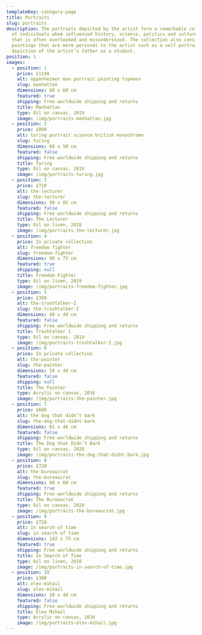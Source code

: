 ```yaml
---
templateKey: category-page
title: Portraits
slug: portraits
description: The portraits depicted by the artist form a remarkable collection
  of individuals whom influenced history, science, politics and culture in a way
  that is often overlooked and misunderstood. The collection also consists of
  paintings that are more personal to the artist such as a self portrait and a
  depiction of the artist’s father as a student.
position: 1
images:
  - position: 1
    price: £1140
    alt: oppenheimer man portrait painting tuymans
    slug: manhattan
    dimensions: 80 x 60 cm
    featured: true
    shipping: Free worldwide shipping and returns
    title: Manhattan
    type: Oil on canvas, 2019
    image: /img/portraits-manhattan.jpg
  - position: 2
    price: £890
    alt: turing portrait science british monochrome
    slug: turing
    dimensions: 60 x 50 cm
    featured: false
    shipping: Free worldwide shipping and returns
    title: Turing
    type: Oil on canvas, 2019
    image: /img/portraits-turing.jpg
  - position: 3
    price: £720
    alt: the-lecturer
    slug: the-lecturer
    dimensions: 90 x 85 cm
    featured: false
    shipping: Free worldwide shipping and returns
    title: The Lecturer
    type: Oil on linen, 2018
    image: /img/portraits-the-lecturer.jpg
  - position: 4
    price: In private collection
    alt: freedom fighter
    slug: freedom-fighter
    dimensions: 90 x 75 cm
    featured: true
    shipping: null
    title: Freedom Fighter
    type: Oil on linen, 2019
    image: /img/portraits-freedom-fighter.jpg
  - position: 5
    price: £390
    alt: the-trashtalker-I
    slug: the-trashtalker-I
    dimensions: 40 x 40 cm
    featured: false
    shipping: Free worldwide shipping and returns
    title: Trashtalker I
    type: Oil on canvas, 2019
    image: /img/portraits-trashtalker-I.jpg
  - position: 6
    price: In private collection
    alt: the-painter
    slug: the-painter
    dimensions: 50 x 40 cm
    featured: false
    shipping: null
    title: The Painter
    type: Acrylic on canvas, 2016
    image: /img/portraits-the-painter.jpg
  - position: 7
    price: £600
    alt: the dog that didn’t bark
    slug: the-dog-that-didnt-bark
    dimensions: 61 x 46 cm
    featured: false
    shipping: Free worldwide shipping and returns
    title: The Dog that Didn’t Bark
    type: Oil on canvas, 2020
    image: /img/portraits-the-dog-that-didnt-bark.jpg
  - position: 8
    price: £720
    alt: the-bureaucrat
    slug: the-bureaucrat
    dimensions: 80 x 60 cm
    featured: true
    shipping: Free worldwide shipping and returns
    title: The Bureaucrat
    type: Oil on canvas, 2020
    image: /img/portraits-the-bureaucrat.jpg
  - position: 9
    price: £720
    alt: in search of time
    slug: in search of time
    dimensions: 102 x 75 cm
    featured: true
    shipping: Free worldwide shipping and returns
    title: In Search of Time
    type: Oil on linen, 2018
    image: /img/portraits-in-search-of-time.jpg
  - position: 10
    price: £380
    alt: elev-mihail
    slug: elev-mihail
    dimensions: 30 x 40 cm
    featured: false
    shipping: Free worldwide shipping and returns
    title: Elev Mihail
    type: Acrylic on canvas, 2016
    image: /img/portraits-elev-mihail.jpg
---
```

